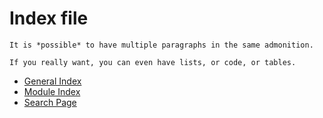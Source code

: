 # Index file

```{note}
It is *possible* to have multiple paragraphs in the same admonition.

If you really want, you can even have lists, or code, or tables.
```

- [General Index](genindex)
- [Module Index](modindex)
- [Search Page](search)
